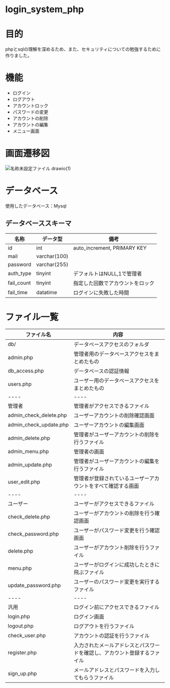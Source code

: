 # login_system_php

# 目的
phpとsqlの理解を深めるため、また、セキュリティについての勉強するために作りました。


# 機能

- ログイン
- ログアウト
- アカウントロック
- パスワードの変更
- アカウントの削除
- アカウントの編集
- メニュー画面

# 画面遷移図
![名称未設定ファイル drawio(1)](https://user-images.githubusercontent.com/50784988/222062762-1b0e3bce-04fe-4091-a348-b0d38fdb6442.png)

# データベース
使用したデータベース：Mysql

## データベーススキーマ
|   名称   |   データ型  　|   備考　 |
| ---- | ---- | ---- |
|  id  |  int  |  auto_increment, PRIMARY KEY  |
| mail | varchar(100) | |
| password | varchar(255) | | 
| auth_type  | tinyint |  デフォルトはNULL,1で管理者  |
| fail_count | tinyint | 指定した回数でアカウントをロック  |
| fail_time  | datatime |  ログインに失敗した時間 |

# ファイル一覧

|  ファイル名  |  内容  |
| ---- | ---- |
|  db/ |  データベースアクセスのフォルダ    |
|  admin.php  | 管理者用のデータベースアクセスをまとめたもの  |
|  db_access.php | データベースの認証情報 |
|  users.php  | ユーザー用のデータベースアクセスをまとめたもの　|
| ---- | ---- |
| 管理者 | 管理者がアクセスできるファイル |
| admin_check_delete.php |  ユーザーアカウントの削除確認画面  |
| admin_check_update.php | ユーザーアカウントの編集画面 |
| admin_delete.php       | 管理者がユーザーアカウントの削除を行うファイル |
| admin_menu.php         | 管理者の画面 |
| admin_update.php       | 管理者がユーザーアカウントの編集を行うファイル |
| user_edit.php              | 管理者が登録されているユーザーアカウントをすべて確認する画面 |
| ---- | ---- |
| ユーザー | ユーザーがアクセスできるファイル |
| check_delete.php       | ユーザーがアカウントの削除を行う確認画面|
| check_password.php     | ユーザーがパスワード変更を行う確認画面|
| delete.php             | ユーザーがアカウント削除を行うファイル　|
| menu.php               | ユーザーがログインに成功したときに飛ぶファイル | 
| update_password.php    | ユーザーのパスワード変更を実行するファイル |
| ---- | ---- |
| 汎用　| ログイン前にアクセスできるファイル|  
| login.php              | ログイン画面 |
| logout.php             | ログアウトを行うファイル|
| check_user.php         | アカウントの認証を行うファイル|
| register.php           | 入力されたメールアドレスとパスワードを確認し、アカウント登録するファイル|
| sign_up.php            | メールアドレスとパスワードを入力してもらうファイル　|
